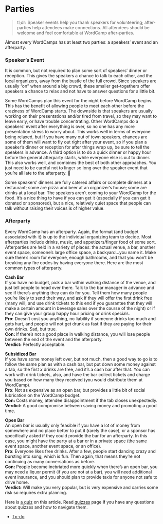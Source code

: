 # Parties

> tl;dr: Speaker events help you thank speakers for volunteering; after-parties help attendees make connections. All attendees should be welcome and feel comfortable at WordCamp after-parties.

Almost every WordCamps has at least two parties: a speakers’ event and an afterparty.

### Speaker’s Event

It is common, but not required to plan some sort of speakers’ dinner or reception. This gives the speakers a chance to talk to each other, and the local organizers, away from the bustle of the full crowd. Since speakers are usually “on” when around a big crowd, these smaller get-togethers offer speakers a chance to relax and not have to answer questions for a little bit.

Some WordCamps plan this event for the night before WordCamp begins. This has the benefit of allowing people to meet each other before the craziness of WordCamp starts. The downside is that speakers are usually working on their presentations and/or tired from travel, so they may want to leave early, or have trouble concentrating. Other WordCamps do a speakers’ event after everything is over, so no one has any more presentation stress to worry about. This works well in terms of everyone being relaxed, but if you have many out of town speakers, chances are some of them will want to fly out right after your event, so if you plan a speaker’s dinner or reception for after things wrap up, be sure to tell the speakers in advance. A third option is to do a quick dinner or happy hour before the general afterparty starts, while everyone else is out to dinner. This also works well, and combines the best of both other approaches. You just need to be careful not to linger so long over the speaker event that you’re all late to the afterparty. 🙂

Some speakers’ dinners are fully catered affairs or complete dinners at a restaurant; some are pizza and beer at an organizer’s house; some are drinks at a local bar. The speakers aren’t coming to your WordCamp for the food. It’s a nice thing to have if you can get it (especially if you can get it donated or sponsored), but a nice, relatively quiet space that people can talk without raising their voices is of higher value.

### Afterparty

Every WordCamp has an afterparty. Again, the format (and budget associated with it) is up to the individual organizing team to decide. Most afterparties include drinks, music, and appetizers/finger food of some sort. Afterparties are held in a variety of places: the actual venue, a bar, another event space, someone’s large office space, a backyard…you name it. Make sure there’s room for everyone, enough bathrooms, and that you won’t be breaking any fire codes by having everyone there. Here are the most common types of afterparty.

**Cash Bar**  
If you have no budget, pick a bar within walking distance of the venue, and just tell people to head over there. Talk to the bar manager in advance and see if there’s anything they can do for you. Tell them how many people you’re likely to send their way, and ask if they will offer the first drink free (many will, and use drink tickets to this end if you guarantee that they will make a certain amount in beverage sales over the course of the night) or if they can give your group happy hour pricing or drink specials.  
**Pro:** Doesn’t cost you anything, no liability if someone drinks too much and gets hurt, and people will not get drunk as fast if they are paying for their own drinks. Sad, but true.  
**Con:** If there’s not a good place in walking distance, you will lose people between the end of the event and the afterparty.  
**Verdict:** Perfectly acceptable.

**Subsidized Bar**  
If you have some money left over, but not much, then a good way to go is to follow the same plan as with a cash bar, but put down some money against a tab, so the first *x* drinks are free, and it’s a cash bar after that. You can work with drink tickets, also, and have the bar collect tickets and charge you based on how many they received (you would distribute them at WordCamp).  
**Pro:** Not as expensive as an open bar, but provides a little bit of social lubrication on the WordCamp budget.  
**Con:** Costs money, attendee disappointment if the tab closes unexpectedly.  
**Verdict:** A good compromise between saving money and promoting a good time.

**Open Bar**  
An open bar is usually only feasible if you have a lot of money from somewhere and no place better to put it (rarely the case), or a sponsor has specifically asked if they could provide the bar for an afterparty. In this case, you might have the party at a bar or in a private space (the same event space, another event space, or an office).  
**Pro:** Everyone likes free drinks. After a few, people start dancing crazy and bursting into song, which is fun. Then again, that means they’re not continuing as many conversations as before.  
**Con:** People become inebriated more quickly when there’s an open bar, you may need a liquor permit (if you are not at a bar), you will need additional event insurance, and you should plan to provide taxis for anyone not safe to drive home.  
**Verdict:** Will make you very popular, but is very expensive and carries some risk so requires extra planning.

Here is [a quiz](https://wordpress.org/contributor-training/quiz/parties-2/) on this article. Read [quizzes](https://make.wordpress.org/community/handbook/wordcamp-organizer/quizzes/) page if you have any questions about quizzes and how to navigate them.

*   [To-do](# "To-do")